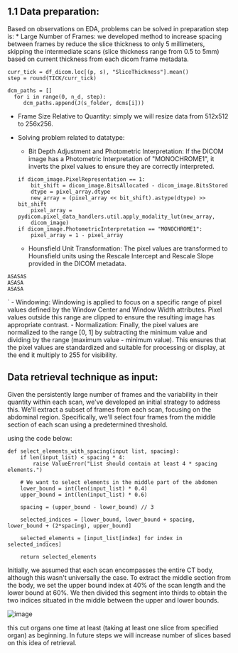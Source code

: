 <h2>1.1 Data preparation:</h2>
Based on observations on EDA, problems can be solved in preparation step is:
* Large Number of Frames: we developed method to increase spacing between frames by reduce the slice thickness to only 5 millimeters, skipping the intermediate scans (slice thickness range from 0.5 to 5mm) based on current thickness from each dicom frame metadata.

```
curr_tick = df_dicom.loc[(p, s), "SliceThickness"].mean()
step = round(TICK/curr_tick)

dcm_paths = []
  for i in range(0, n_d, step):
     dcm_paths.append(J(s_folder, dcms[i]))

```

* Frame Size Relative to Quantity: simply we will resize data from 512x512 to 256x256.
* Solving problem related to datatype:
	- Bit Depth Adjustment and Photometric Interpretation: If the DICOM image has a Photometric Interpretation of "MONOCHROME1", it inverts the pixel values to ensure they are correctly interpreted.

	```
	if dicom_image.PixelRepresentation == 1:
	    bit_shift = dicom_image.BitsAllocated - dicom_image.BitsStored
	    dtype = pixel_array.dtype 
	    new_array = (pixel_array << bit_shift).astype(dtype) >>  bit_shift
	    pixel_array = pydicom.pixel_data_handlers.util.apply_modality_lut(new_array,
	    dicom_image)
	if dicom_image.PhotometricInterpretation == "MONOCHROME1":
	    pixel_array = 1 - pixel_array
	
	```

	- Hounsfield Unit Transformation: The pixel values are transformed to Hounsfield units using the Rescale Intercept and Rescale Slope provided in the DICOM metadata.
```
ASASAS
ASASA
ASASA
```
`
	- Windowing: Windowing is applied to focus on a specific range of pixel values defined by the Window Center and Window Width attributes. Pixel values outside this range are clipped to ensure the resulting image has appropriate contrast.
	- Normalization: Finally, the pixel values are normalized to the range [0, 1] by subtracting the minimum value and dividing by the range (maximum value - minimum value). This ensures that the pixel values are standardized and suitable for processing or display, at the end it multiply to  255 for visibility.

<h2>Data retrieval technique as input:</h2>
Given the persistently large number of frames and the variability in their quantity within each scan, we've developed an initial strategy to address this. We'll extract a subset of frames from each scan, focusing on the abdominal region. Specifically, we'll select four frames from the middle section of each scan using a predetermined threshold. 

using the code below:

```
def select_elements_with_spacing(input list, spacing):
    if len(input_list) < spacing * 4:
        raise ValueError("List should contain at least 4 * spacing elements.")
        
    # We want to select elements in the middle part of the abdomen
    lower_bound = int(len(input_list) * 0.4)
    upper_bound = int(len(input_list) * 0.6)

    spacing = (upper_bound - lower_bound) // 3
        
    selected_indices = [lower_bound, lower_bound + spacing, lower_bound + (2*spacing), upper_bound]
    
    selected_elements = [input_list[index] for index in selected_indices]
    
    return selected_elements
```

Initially, we assumed that each scan encompasses the entire CT body, although this wasn't universally the case. To extract the middle section from the body, we set the upper bound index at 40% of the scan length and the lower bound at 60%. We then divided this segment into thirds to obtain the two indices situated in the middle between the upper and lower bounds.

![image](https://github.com/ahmed-kamal91/AI-diagnosis-for-Abdominal-trauma-in-CT-scans/assets/91970695/5a04c46f-4ff9-4de0-9c53-dd484181eee1)
 
this cut organs one time at least (taking at least one slice from specified organ) as beginning. In future steps we will increase number of slices based on this idea of retrieval.
